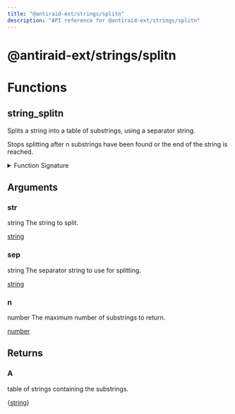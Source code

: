 ```yaml
---
title: "@antiraid-ext/strings/splitn"
description: "API reference for @antiraid-ext/strings/splitn"
---
```


<div id="@antiraid-ext/strings/splitn"></div>

# @antiraid-ext/strings/splitn

<div id="Functions"></div>

# Functions

<div id="string_splitn"></div>

## string_splitn

Splits a string into a table of substrings, using a separator string.

Stops splitting after n substrings have been found or the end of the string is reached.



<details>
<summary>Function Signature</summary>

```luau
--- Splits a string into a table of substrings, using a separator string.
--- Stops splitting after n substrings have been found or the end of the string is reached.
---
--- @param str string The string to split.
--- @param sep string The separator string to use for splitting.
--- @param n number The maximum number of substrings to return.
--- @return A table of strings containing the substrings.
function string_splitn(str: string, sep: string, n: number) -> {string} end
```

</details>

<div id="Arguments"></div>

## Arguments

<div id="str"></div>

### str

string The string to split.

[string](#string)

<div id="sep"></div>

### sep

string The separator string to use for splitting.

[string](#string)

<div id="n"></div>

### n

number The maximum number of substrings to return.

[number](#number)

<div id="Returns"></div>

## Returns

<div id="A"></div>

### A

table of strings containing the substrings.

\{[string](#string)\}